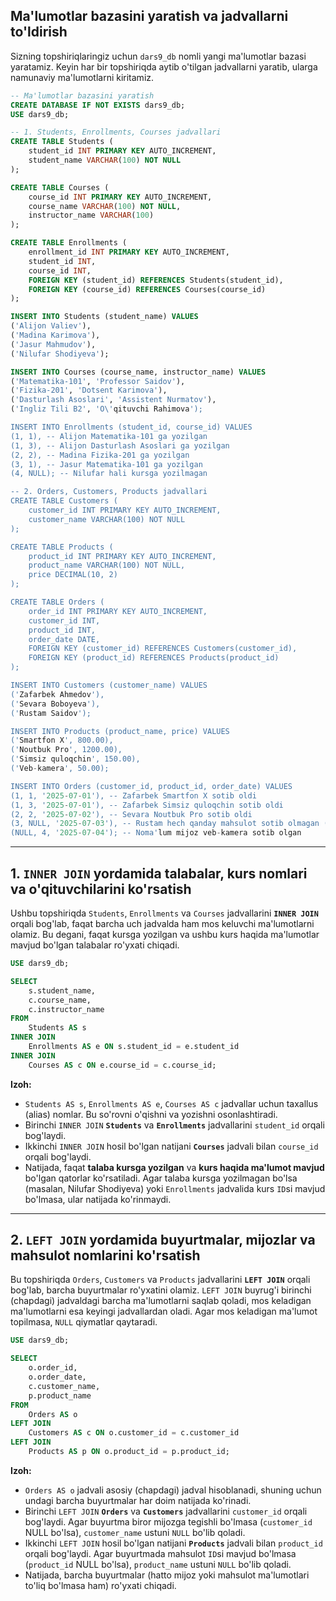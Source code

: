 ## Ma'lumotlar bazasini yaratish va jadvallarni to'ldirish

Sizning topshiriqlaringiz uchun `dars9_db` nomli yangi ma'lumotlar bazasi yaratamiz. Keyin har bir topshiriqda aytib o'tilgan jadvallarni yaratib, ularga namunaviy ma'lumotlarni kiritamiz.

```sql
-- Ma'lumotlar bazasini yaratish
CREATE DATABASE IF NOT EXISTS dars9_db;
USE dars9_db;

-- 1. Students, Enrollments, Courses jadvallari
CREATE TABLE Students (
    student_id INT PRIMARY KEY AUTO_INCREMENT,
    student_name VARCHAR(100) NOT NULL
);

CREATE TABLE Courses (
    course_id INT PRIMARY KEY AUTO_INCREMENT,
    course_name VARCHAR(100) NOT NULL,
    instructor_name VARCHAR(100)
);

CREATE TABLE Enrollments (
    enrollment_id INT PRIMARY KEY AUTO_INCREMENT,
    student_id INT,
    course_id INT,
    FOREIGN KEY (student_id) REFERENCES Students(student_id),
    FOREIGN KEY (course_id) REFERENCES Courses(course_id)
);

INSERT INTO Students (student_name) VALUES
('Alijon Valiev'),
('Madina Karimova'),
('Jasur Mahmudov'),
('Nilufar Shodiyeva');

INSERT INTO Courses (course_name, instructor_name) VALUES
('Matematika-101', 'Professor Saidov'),
('Fizika-201', 'Dotsent Karimova'),
('Dasturlash Asoslari', 'Assistent Nurmatov'),
('Ingliz Tili B2', 'O\'qituvchi Rahimova');

INSERT INTO Enrollments (student_id, course_id) VALUES
(1, 1), -- Alijon Matematika-101 ga yozilgan
(1, 3), -- Alijon Dasturlash Asoslari ga yozilgan
(2, 2), -- Madina Fizika-201 ga yozilgan
(3, 1), -- Jasur Matematika-101 ga yozilgan
(4, NULL); -- Nilufar hali kursga yozilmagan

-- 2. Orders, Customers, Products jadvallari
CREATE TABLE Customers (
    customer_id INT PRIMARY KEY AUTO_INCREMENT,
    customer_name VARCHAR(100) NOT NULL
);

CREATE TABLE Products (
    product_id INT PRIMARY KEY AUTO_INCREMENT,
    product_name VARCHAR(100) NOT NULL,
    price DECIMAL(10, 2)
);

CREATE TABLE Orders (
    order_id INT PRIMARY KEY AUTO_INCREMENT,
    customer_id INT,
    product_id INT,
    order_date DATE,
    FOREIGN KEY (customer_id) REFERENCES Customers(customer_id),
    FOREIGN KEY (product_id) REFERENCES Products(product_id)
);

INSERT INTO Customers (customer_name) VALUES
('Zafarbek Ahmedov'),
('Sevara Boboyeva'),
('Rustam Saidov');

INSERT INTO Products (product_name, price) VALUES
('Smartfon X', 800.00),
('Noutbuk Pro', 1200.00),
('Simsiz quloqchin', 150.00),
('Veb-kamera', 50.00);

INSERT INTO Orders (customer_id, product_id, order_date) VALUES
(1, 1, '2025-07-01'), -- Zafarbek Smartfon X sotib oldi
(1, 3, '2025-07-01'), -- Zafarbek Simsiz quloqchin sotib oldi
(2, 2, '2025-07-02'), -- Sevara Noutbuk Pro sotib oldi
(3, NULL, '2025-07-03'), -- Rustam hech qanday mahsulot sotib olmagan (yoki buyurtmasi hali aniq emas)
(NULL, 4, '2025-07-04'); -- Noma'lum mijoz veb-kamera sotib olgan
```

-----

## 1\. `INNER JOIN` yordamida talabalar, kurs nomlari va o'qituvchilarini ko'rsatish

Ushbu topshiriqda `Students`, `Enrollments` va `Courses` jadvallarini **`INNER JOIN`** orqali bog'lab, faqat barcha uch jadvalda ham mos keluvchi ma'lumotlarni olamiz. Bu degani, faqat kursga yozilgan va ushbu kurs haqida ma'lumotlar mavjud bo'lgan talabalar ro'yxati chiqadi.

```sql
USE dars9_db;

SELECT
    s.student_name,
    c.course_name,
    c.instructor_name
FROM
    Students AS s
INNER JOIN
    Enrollments AS e ON s.student_id = e.student_id
INNER JOIN
    Courses AS c ON e.course_id = c.course_id;
```

**Izoh:**

  * `Students AS s`, `Enrollments AS e`, `Courses AS c` jadvallar uchun taxallus (alias) nomlar. Bu so'rovni o'qishni va yozishni osonlashtiradi.
  * Birinchi `INNER JOIN` **`Students`** va **`Enrollments`** jadvallarini `student_id` orqali bog'laydi.
  * Ikkinchi `INNER JOIN` hosil bo'lgan natijani **`Courses`** jadvali bilan `course_id` orqali bog'laydi.
  * Natijada, faqat **talaba kursga yozilgan** va **kurs haqida ma'lumot mavjud** bo'lgan qatorlar ko'rsatiladi. Agar talaba kursga yozilmagan bo'lsa (masalan, Nilufar Shodiyeva) yoki `Enrollments` jadvalida kurs `ID`si mavjud bo'lmasa, ular natijada ko'rinmaydi.

-----

## 2\. `LEFT JOIN` yordamida buyurtmalar, mijozlar va mahsulot nomlarini ko'rsatish

Bu topshiriqda `Orders`, `Customers` va `Products` jadvallarini **`LEFT JOIN`** orqali bog'lab, barcha buyurtmalar ro'yxatini olamiz. `LEFT JOIN` buyrug'i birinchi (chapdagi) jadvaldagi barcha ma'lumotlarni saqlab qoladi, mos keladigan ma'lumotlarni esa keyingi jadvallardan oladi. Agar mos keladigan ma'lumot topilmasa, `NULL` qiymatlar qaytaradi.

```sql
USE dars9_db;

SELECT
    o.order_id,
    o.order_date,
    c.customer_name,
    p.product_name
FROM
    Orders AS o
LEFT JOIN
    Customers AS c ON o.customer_id = c.customer_id
LEFT JOIN
    Products AS p ON o.product_id = p.product_id;
```

**Izoh:**

  * `Orders AS o` jadvali asosiy (chapdagi) jadval hisoblanadi, shuning uchun undagi barcha buyurtmalar har doim natijada ko'rinadi.
  * Birinchi `LEFT JOIN` **`Orders`** va **`Customers`** jadvallarini `customer_id` orqali bog'laydi. Agar buyurtma biror mijozga tegishli bo'lmasa (`customer_id` NULL bo'lsa), `customer_name` ustuni `NULL` bo'lib qoladi.
  * Ikkinchi `LEFT JOIN` hosil bo'lgan natijani **`Products`** jadvali bilan `product_id` orqali bog'laydi. Agar buyurtmada mahsulot `ID`si mavjud bo'lmasa (`product_id` NULL bo'lsa), `product_name` ustuni `NULL` bo'lib qoladi.
  * Natijada, barcha buyurtmalar (hatto mijoz yoki mahsulot ma'lumotlari to'liq bo'lmasa ham) ro'yxati chiqadi.